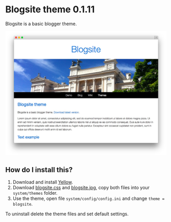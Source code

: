 Blogsite theme 0.1.11
=====================
Blogsite is a basic blogger theme. 

![Screenshot](blogsite-screenshot.jpg?raw=true)

How do I install this?
----------------------
1. Download and install [Yellow](https://github.com/markseu/yellowcms/).  
2. Download [blogsite.css](blogsite.css?raw=true) and [blogsite.jpg](blogsite.jpg?raw=true), copy both files into your `system/themes` folder.  
3. Use the theme, open file `system/config/config.ini` and change `theme = blogsite`.  

To uninstall delete the theme files and set default settings.